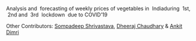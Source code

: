Analysis and ​ forecasting​ of weekly prices of vegetables in ​ India​ during ​ 1st​, ​ 2nd​ and ​ 3rd​ ​ lockdown ​ due to COVID’19

Other Contributors: 
[Sompadeep Shrivastava](https://github.com/smdp2000), [Dheeraj Chaudhary](https://github.com/dheeraj-2000) & [Ankit Dimri](https://github.com/AnkitDimri)

